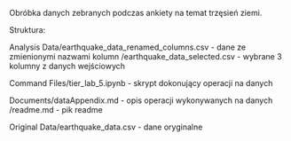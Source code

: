 Obróbka danych zebranych podczas ankiety na temat trzęsień ziemi.

Struktura:

Analysis Data/earthquake_data_renamed_columns.csv - dane ze zmienionymi nazwami kolumn
             /earthquake_data_selected.csv - wybrane 3 kolumny z danych wejściowych

Command Files/tier_lab_5.ipynb - skrypt dokonujący operacji na danych

Documents/dataAppendix.md - opis operacji wykonywanych na danych
         /readme.md - pik readme

Original Data/earthquake_data.csv - dane oryginalne



